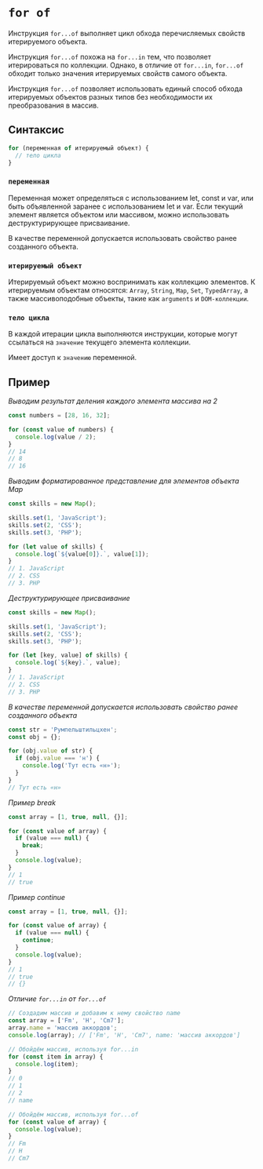 # `for of`

Инструкция `for...of` выполняет цикл обхода перечисляемых свойств итерируемого объекта.

Инструкция `for...of` похожа на `for...in` тем, что позволяет итерироваться по коллекции. Однако, в отличие от `for...in`, `for...of` обходит только значения итерируемых свойств самого объекта.

Инструкция `for...of` позволяет использовать единый способ обхода итерируемых объектов разных типов без необходимости их преобразования в массив.

## Синтаксис

```js
for (переменная of итерируемый объект) {
  // тело цикла
}
```

### `переменная`

Переменная может определяться с использованием let, const и var, или быть объявленной заранее с использованием let и var. Если текущий элемент является объектом или массивом, можно использовать деструктурирующее присваивание.

В качестве переменной допускается использовать свойство ранее созданного объекта.

### `итерируемый объект`

Итерируемый объект можно воспринимать как коллекцию элементов. К итерируемым объектам относятся: `Array`, `String`, `Map`, `Set`, `TypedArray`, а также массивоподобные объекты, такие как `arguments` и `DOM-коллекции`.

### `тело цикла`

В каждой итерации цикла выполняются инструкции, которые могут ссылаться на `значение` текущего элемента коллекции.

Имеет доступ к `значению` переменной.

## Пример

_Выводим результат деления каждого элемента массива на 2_

```js
const numbers = [28, 16, 32];

for (const value of numbers) {
  console.log(value / 2);
}
// 14
// 8
// 16
```

_Выводим форматированное представление для элементов объекта Map_

```js
const skills = new Map();

skills.set(1, 'JavaScript');
skills.set(2, 'CSS');
skills.set(3, 'PHP');

for (let value of skills) {
  console.log(`${value[0]}.`, value[1]);
}
// 1. JavaScript
// 2. CSS
// 3. PHP
```

_Деструктурирующее присваивание_

```js
const skills = new Map();

skills.set(1, 'JavaScript');
skills.set(2, 'CSS');
skills.set(3, 'PHP');

for (let [key, value] of skills) {
  console.log(`${key}.`, value);
}
// 1. JavaScript
// 2. CSS
// 3. PHP
```

_В качестве переменной допускается использовать свойство ранее созданного объекта_

```js
const str = 'Румпельштильцхен';
const obj = {};

for (obj.value of str) {
  if (obj.value === 'н') {
    console.log('Тут есть «н»');
  }
}
// Тут есть «н»
```

_Пример break_

```js
const array = [1, true, null, {}];

for (const value of array) {
  if (value === null) {
    break;
  }
  console.log(value);
}
// 1
// true
```

_Пример continue_

```js
const array = [1, true, null, {}];

for (const value of array) {
  if (value === null) {
    continue;
  }
  console.log(value);
}
// 1
// true
// {}
```

_Отличие `for...in` от `for...of`_

```js
// Создадим массив и добавим к нему свойство name
const array = ['Fm', 'H', 'Cm7'];
array.name = 'массив аккордов';
console.log(array); // ['Fm', 'H', 'Cm7', name: 'массив аккордов']

// Обойдём массив, используя for...in
for (const item in array) {
  console.log(item);
}
// 0
// 1
// 2
// name

// Обойдём массив, используя for...of
for (const value of array) {
  console.log(value);
}
// Fm
// H
// Cm7
```
